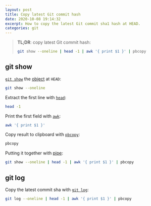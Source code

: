 ```yaml
---
layout: post
title: Copy latest Git commit hash
date: 2020-10-08 19:14:32
excerpt: How to copy the latest Git commit sha1 hash at HEAD.
categories: git
---
```


> **TL;DR**: copy latest Git commit hash:
>
> ```sh
> git show --oneline | head -1 | awk '{ print $1 }' | pbcopy
> ```

## git show

[`git show`](https://git-scm.com/docs/git-show) the [object](https://git-scm.com/book/en/v2/Git-Internals-Git-Objects) at `HEAD`:

```sh
git show --oneline
```

Extract the first line with [`head`](<https://en.wikipedia.org/wiki/Head_(Unix)>):

```sh
head -1
```

Print the first field with [`awk`](https://en.wikipedia.org/wiki/AWK):

```sh
awk '{ print $1 }'
```

Copy result to clipboard with [`pbcopy`](<https://en.wikipedia.org/wiki/Clipboard_(computing)#Apple_macOS>):

```sh
pbcopy
```

Putting it together with [pipe](<https://en.wikipedia.org/wiki/Pipeline_(Unix)>):

```sh
git show --oneline | head -1 | awk '{ print $1 }' | pbcopy
```

## git log

Copy the latest commit sha with [`git log`](https://git-scm.com/docs/git-log):

```sh
git log --oneline | head -1 | awk '{ print $1 }' | pbcopy
```
